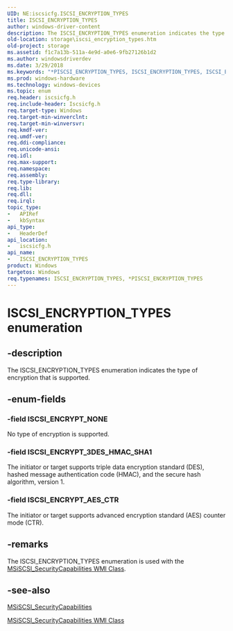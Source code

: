 ```yaml
---
UID: NE:iscsicfg.ISCSI_ENCRYPTION_TYPES
title: ISCSI_ENCRYPTION_TYPES
author: windows-driver-content
description: The ISCSI_ENCRYPTION_TYPES enumeration indicates the type of encryption that is supported.
old-location: storage\iscsi_encryption_types.htm
old-project: storage
ms.assetid: f1c7a13b-511a-4e9d-a0e6-9fb27126b1d2
ms.author: windowsdriverdev
ms.date: 3/29/2018
ms.keywords: "*PISCSI_ENCRYPTION_TYPES, ISCSI_ENCRYPTION_TYPES, ISCSI_ENCRYPTION_TYPES enumeration [Storage Devices], ISCSI_ENCRYPT_3DES_HMAC_SHA1, ISCSI_ENCRYPT_AES_CTR, ISCSI_ENCRYPT_NONE, PISCSI_ENCRYPTION_TYPES, PISCSI_ENCRYPTION_TYPES enumeration pointer [Storage Devices], iscsicfg/ISCSI_ENCRYPTION_TYPES, iscsicfg/ISCSI_ENCRYPT_3DES_HMAC_SHA1, iscsicfg/ISCSI_ENCRYPT_AES_CTR, iscsicfg/ISCSI_ENCRYPT_NONE, iscsicfg/PISCSI_ENCRYPTION_TYPES, storage.iscsi_encryption_types, structs-iSCSI_64fe17d0-9efb-447c-82f1-19f6d954eb1e.xml"
ms.prod: windows-hardware
ms.technology: windows-devices
ms.topic: enum
req.header: iscsicfg.h
req.include-header: Iscsicfg.h
req.target-type: Windows
req.target-min-winverclnt: 
req.target-min-winversvr: 
req.kmdf-ver: 
req.umdf-ver: 
req.ddi-compliance: 
req.unicode-ansi: 
req.idl: 
req.max-support: 
req.namespace: 
req.assembly: 
req.type-library: 
req.lib: 
req.dll: 
req.irql: 
topic_type:
-	APIRef
-	kbSyntax
api_type:
-	HeaderDef
api_location:
-	iscsicfg.h
api_name:
-	ISCSI_ENCRYPTION_TYPES
product: Windows
targetos: Windows
req.typenames: ISCSI_ENCRYPTION_TYPES, *PISCSI_ENCRYPTION_TYPES
---
```


# ISCSI_ENCRYPTION_TYPES enumeration


## -description


The ISCSI_ENCRYPTION_TYPES enumeration indicates the type of encryption that is supported. 


## -enum-fields




### -field ISCSI_ENCRYPT_NONE

No type of encryption is supported. 


### -field ISCSI_ENCRYPT_3DES_HMAC_SHA1

The initiator or target supports triple data encryption standard (DES), hashed message authentication code (HMAC), and the secure hash algorithm, version 1. 


### -field ISCSI_ENCRYPT_AES_CTR

The initiator or target supports advanced encryption standard (AES) counter mode (CTR). 


## -remarks



The ISCSI_ENCRYPTION_TYPES enumeration is used with the <a href="https://msdn.microsoft.com/library/windows/hardware/ff563131">MSiSCSI_SecurityCapabilities WMI Class</a>.




## -see-also




<a href="https://msdn.microsoft.com/library/windows/hardware/ff563130">MSiSCSI_SecurityCapabilities</a>



<a href="https://msdn.microsoft.com/library/windows/hardware/ff563131">MSiSCSI_SecurityCapabilities WMI Class</a>
 

 

